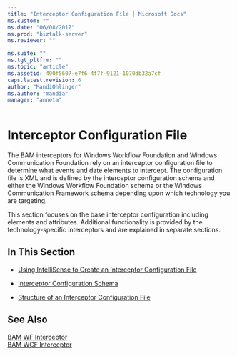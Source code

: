 ```yaml
---
title: "Interceptor Configuration File | Microsoft Docs"
ms.custom: ""
ms.date: "06/08/2017"
ms.prod: "biztalk-server"
ms.reviewer: ""

ms.suite: ""
ms.tgt_pltfrm: ""
ms.topic: "article"
ms.assetid: 490f5607-e7f6-4f7f-9121-1070db32a7cf
caps.latest.revision: 6
author: "MandiOhlinger"
ms.author: "mandia"
manager: "anneta"
---
```

# Interceptor Configuration File
The BAM interceptors for Windows Workflow Foundation and Windows Communication Foundation rely on an interceptor configuration file to determine what events and date elements to intercept. The configuration file is XML and is defined by the interceptor configuration schema and either the Windows Workflow Foundation schema or the Windows Communication Framework schema depending upon which technology you are targeting.  
  
 This section focuses on the base interceptor configuration including elements and attributes. Additional functionality is provided by the technology-specific interceptors and are explained in separate sections.  
  
## In This Section  
  
-   [Using IntelliSense to Create an Interceptor Configuration File](../core/using-intellisense-to-create-an-interceptor-configuration-file.md)  
  
-   [Interceptor Configuration Schema](../core/interceptor-configuration-schema.md)  
  
-   [Structure of an Interceptor Configuration File](../core/structure-of-an-interceptor-configuration-file.md)  
  
## See Also  
 [BAM WF Interceptor](../core/bam-wf-interceptor.md)   
 [BAM WCF Interceptor](../core/bam-wcf-interceptor.md)